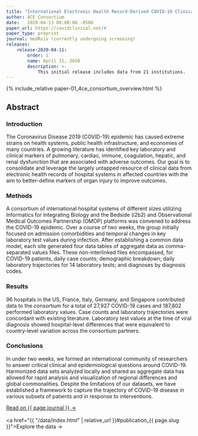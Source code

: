 ```yaml
---
title: "International Electronic Health Record-Derived COVID-19 Clinical Course Profile: The 4CE Consortium"
author: 4CE Consortium
date:   2020-04-13 00:00:00 -0500
paper_url: https://covidclinical.net/#
paper_type: preprint
journal: medRxiv (currently undergoing screening)
releases:
    release-2020-04-11:
        order: 1
        name: April 11, 2020
        description: >-
            This initial release includes data from 21 institutions.
---
```


{% include_relative paper-01_4ce_consortium_overview.html %}

## Abstract

### Introduction
    
The Coronavirus Disease 2019 (COVID-19) epidemic has caused extreme strains on health systems, public health infrastructure, and economies of many countries. 
A growing literature has identified key laboratory and clinical markers of pulmonary, cardiac, immune, coagulation, hepatic, and renal dysfunction that are associated with adverse outcomes. 
Our goal is to consolidate and leverage the largely untapped resource of clinical data from electronic health records of hospital systems in affected countries with the aim to better-define markers of organ injury to improve outcomes.

### Methods

A consortium of international hospital systems of different sizes utilizing Informatics for Integrating Biology and the Bedside (i2b2) and Observational Medical Outcomes Partnership (OMOP) platforms was convened to address the COVID-19 epidemic. 
Over a course of two weeks, the group initially focused on admission comorbidities and temporal changes in key laboratory test values during infection. 
After establishing a common data model, each site generated four data tables of aggregate data as comma-separated values files. 
These non-interlinked files encompassed, for COVID-19 patients, daily case counts; demographic breakdown; daily laboratory trajectories for 14 laboratory tests; and diagnoses by diagnosis codes.

### Results

96 hospitals in the US, France, Italy, Germany, and Singapore contributed data to the consortium for a total of 27,927 COVID-19 cases and 187,802 performed laboratory values. Case counts and laboratory trajectories were concordant with existing literature. Laboratory test values at the time of viral diagnosis showed hospital-level differences that were equivalent to country-level variation across the consortium partners.

### Conclusions

In under two weeks, we formed an international community of researchers to answer critical clinical and epidemiological questions around COVID-19. Harmonized data sets analyzed locally and shared as aggregate data has allowed for rapid analysis and visualization of regional differences and global commonalities. Despite the limitations of our datasets, we have established a framework to capture the trajectory of COVID-19 disease in various subsets of patients and in response to interventions.

<a href="{{ page.paper_url }}">Read on {{ page.journal }} &rarr;</a>
<br/><br/>
<a href="{{ "/data/index.html" | relative_url }}#publication_{{ page.slug }}">Explore the data &rarr;</a>

